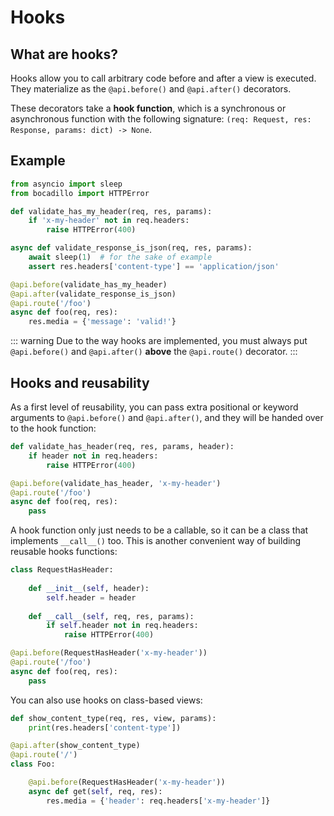 # Hooks

## What are hooks?

Hooks allow you to call arbitrary code before and after a view is executed. They materialize as the `@api.before()` and `@api.after()` decorators.
 
These decorators take a **hook function**, which is a synchronous or asynchronous function with the following signature: `(req: Request, res: Response, params: dict) -> None`.

## Example

```python
from asyncio import sleep
from bocadillo import HTTPError

def validate_has_my_header(req, res, params):
    if 'x-my-header' not in req.headers:
        raise HTTPError(400)

async def validate_response_is_json(req, res, params):
    await sleep(1)  # for the sake of example
    assert res.headers['content-type'] == 'application/json'

@api.before(validate_has_my_header)
@api.after(validate_response_is_json)
@api.route('/foo')
async def foo(req, res):
    res.media = {'message': 'valid!'}
```

::: warning
Due to the way hooks are implemented, you must always put `@api.before()` and `@api.after()` **above** the `@api.route()` decorator.
:::

## Hooks and reusability

As a first level of reusability, you can pass extra positional or keyword arguments to `@api.before()` and `@api.after()`, and they will be handed over to the hook function:

```python
def validate_has_header(req, res, params, header):
    if header not in req.headers:
        raise HTTPError(400)

@api.before(validate_has_header, 'x-my-header')
@api.route('/foo')
async def foo(req, res):
    pass
```

A hook function only just needs to be a callable, so it can be a class that implements `__call__()` too. This is another convenient way of building reusable hooks functions:

```python
class RequestHasHeader:
    
    def __init__(self, header):
        self.header = header
       
    def __call__(self, req, res, params):
        if self.header not in req.headers:
            raise HTTPError(400)

@api.before(RequestHasHeader('x-my-header'))
@api.route('/foo')
async def foo(req, res):
    pass
```

You can also use hooks on class-based views:

```python
def show_content_type(req, res, view, params):
    print(res.headers['content-type'])

@api.after(show_content_type)
@api.route('/')
class Foo:

    @api.before(RequestHasHeader('x-my-header'))
    async def get(self, req, res):
        res.media = {'header': req.headers['x-my-header']}
```
